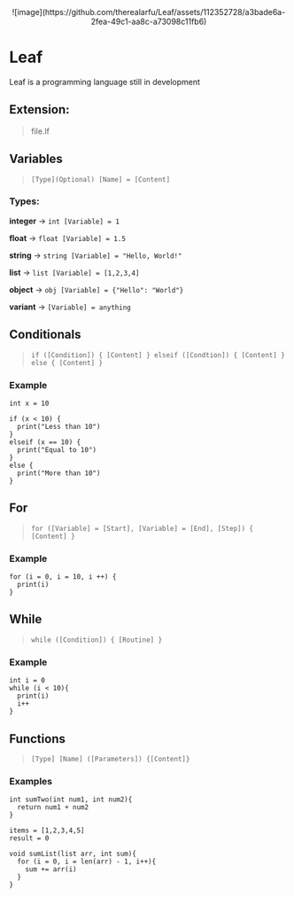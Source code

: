 <div align="center">
  ![image](https://github.com/therealarfu/Leaf/assets/112352728/a3bade6a-2fea-49c1-aa8c-a73098c11fb6)
</div>


# Leaf
Leaf is a programming language still in development

## Extension: 
> file.lf

## Variables
> ``[Type](Optional) [Name] = [Content]``

### Types:
**integer** -> ``int [Variable] = 1``

**float** -> ``float [Variable] = 1.5``

**string** -> ``string [Variable] = "Hello, World!"``

**list** -> ``list [Variable] = [1,2,3,4]``

**object** -> ``obj [Variable] = {"Hello": "World"}``

**variant** -> ``[Variable] = anything``

## Conditionals
> ``if ([Condition]) { [Content] } elseif ([Condtion]) { [Content] } else { [Content] }``

### Example

```
int x = 10

if (x < 10) {
  print("Less than 10")
}
elseif (x == 10) {
  print("Equal to 10")
}
else {
  print("More than 10")
}
```

## For

> ``for ([Variable] = [Start], [Variable] = [End], [Step]) { [Content] }``

### Example
```
for (i = 0, i = 10, i ++) {
  print(i)
}
```

## While

> ``while ([Condition]) { [Routine] }``
### Example
```
int i = 0
while (i < 10){
  print(i)
  i++
}
```

## Functions

> ``[Type] [Name] ([Parameters]) {[Content]}``

### Examples

```
int sumTwo(int num1, int num2){
  return num1 + num2
}
```

```
items = [1,2,3,4,5]
result = 0

void sumList(list arr, int sum){
  for (i = 0, i = len(arr) - 1, i++){
    sum += arr(i)
  }
}
```
